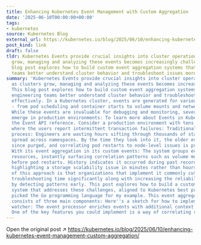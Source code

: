 ```yaml
---
title: Enhancing Kubernetes Event Management with Custom Aggregation
date: '2025-06-10T00:00:00+00:00'
tags:
- kubernetes
source: Kubernetes Blog
external_url: https://kubernetes.io/blog/2025/06/10/enhancing-kubernetes-event-management-custom-aggregation/
post_kind: link
draft: false
tldr: Kubernetes Events provide crucial insights into cluster operations, but as clusters
  grow, managing and analyzing these events becomes increasingly challenging. This
  blog post explores how to build custom event aggregation systems that help engineering
  teams better understand cluster behavior and troubleshoot issues more effectively.
summary: 'Kubernetes Events provide crucial insights into cluster operations, but
  as clusters grow, managing and analyzing these events becomes increasingly challenging.
  This blog post explores how to build custom event aggregation systems that help
  engineering teams better understand cluster behavior and troubleshoot issues more
  effectively. In a Kubernetes cluster, events are generated for various operations
  - from pod scheduling and container starts to volume mounts and network configurations.
  While these events are invaluable for debugging and monitoring, several challenges
  emerge in production environments: To learn more about Events in Kubernetes, read
  the Event API reference. Consider a production environment with tens of microservices
  where the users report intermittent transaction failures: Traditional event aggregation
  process: Engineers are wasting hours sifting through thousands of standalone events
  spread across namespaces. By the time they look into it, the older events have long
  since purged, and correlating pod restarts to node-level issues is practically impossible.
  With its event aggregation in its custom events: The system groups events across
  resources, instantly surfacing correlation patterns such as volume mount timeouts
  before pod restarts. History indicates it occurred during past record traffic spikes,
  highlighting a storage scalability issue in minutes rather than hours. The beneﬁt
  of this approach is that organizations that implement it commonly cut down their
  troubleshooting time significantly along with increasing the reliability of systems
  by detecting patterns early. This post explores how to build a custom event aggregation
  system that addresses these challenges, aligned to Kubernetes best practices. I''ve
  picked the Go programming language for my example. This event aggregation system
  consists of three main components: Here''s a sketch for how to implement the event
  watcher: The event processor enriches events with additional context and classification:
  One of the key features you could implement is a way of correlating related Events.'
---
```

Open the original post ↗ https://kubernetes.io/blog/2025/06/10/enhancing-kubernetes-event-management-custom-aggregation/
